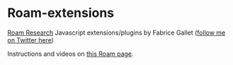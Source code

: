 # Roam-extensions
[Roam Research](https://roamresearch.com) Javascript extensions/plugins by Fabrice Gallet ([follow me on Twitter here](https://twitter.com/fbgallet))

Instructions and videos on [this Roam page](https://roamresearch.com/?server-port=3333#/app/Roam-En-Francais/page/eyPmdlKZ7).
